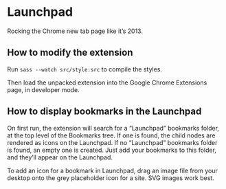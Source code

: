 # Launchpad

Rocking the Chrome new tab page like it’s 2013.

## How to modify the extension

Run `sass --watch src/style:src` to compile the styles.

Then load the unpacked extension into the Google Chrome Extensions page, in developer mode.

## How to display bookmarks in the Launchpad

On first run, the extension will search for a “Launchpad” bookmarks folder, at the top level of the Bookmarks tree. If one is found, the child nodes are rendered as icons on the Launchpad. If no “Launchpad” bookmarks folder is found, an empty one is created. Just add your bookmarks to this folder, and they’ll appear on the Launchpad.

To add an icon for a bookmark in Launchpad, drag an image file from your desktop onto the grey placeholder icon for a site. SVG images work best.
